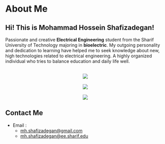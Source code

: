 # About Me
## Hi! This is Mohammad Hossein Shafizadegan!

Passionate and creative **Electrical Engineering** student from the Sharif University of Technology majoring in **bioelectric**.
My outgoing personality and dedication to learning have helped me to seek knowledge about new, high technologies related to electrical engineering.
A highly organized individual who tries to balance education and daily life well.

<p align=center>
  <br>
  <img align="center" src="https://github-readme-stats.vercel.app/api?username=MOH-Shafizadegan&hide_border=true&show_icons=true&count_private=true&include_all_commits=true&theme=cobalt" />
  <br><br>
  <img src="https://github-readme-stats.vercel.app/api/top-langs/?username=MOH-Shafizadegan&hide_border=true&count_private=true&layout=compact&langs_count=10&theme=cobalt"/>
  <br><br>
  <img src="https://github-readme-streak-stats.herokuapp.com/?user=MOH-Shafizadegan&hide_border=true&count_private=true&layout=compact&theme=cobalt" />

</p>

## Contact Me

- Email :
  - mh.shafizadegan@gmail.com
  - mh.shafizadegan@ee.sharif.edu

